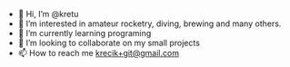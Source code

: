 - 👋 Hi, I’m @kretu
- 👀 I’m interested in amateur rocketry, diving, brewing and many others.
- 🌱 I’m currently learning programing
- 💞️ I’m looking to collaborate on my small projects
- 📫 How to reach me krecik+git@gmail.com

<!---
kretu/kretu is a ✨ special ✨ repository because its `README.md` (this file) appears on your GitHub profile.
You can click the Preview link to take a look at your changes.
--->
